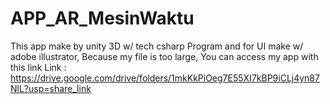 # APP_AR_MesinWaktu
This app make by unity 3D w/ tech csharp Program and for UI make w/ adobe illustrator,
Because my file is too large,
You can access my app with this link
Link : https://drive.google.com/drive/folders/1mkKkPiOeg7E55XI7kBP9iCLj4yn87NlL?usp=share_link
